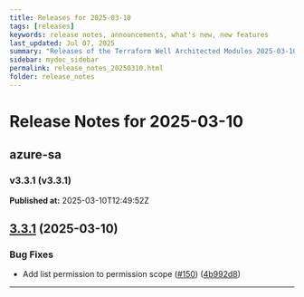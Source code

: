 ```yaml
---
title: Releases for 2025-03-10
tags: [releases]
keywords: release notes, announcements, what's new, new features
last_updated: Jul 07, 2025
summary: "Releases of the Terraform Well Architected Modules 2025-03-10"
sidebar: mydoc_sidebar
permalink: release_notes_20250310.html
folder: release_notes
---
```


# Release Notes for 2025-03-10

## azure-sa
### v3.3.1 (v3.3.1)
**Published at:** 2025-03-10T12:49:52Z

## [3.3.1](https://github.com/CloudNationHQ/terraform-azure-sa/compare/v3.3.0...v3.3.1) (2025-03-10)


### Bug Fixes

* Add list permission to permission scope ([#150](https://github.com/CloudNationHQ/terraform-azure-sa/issues/150)) ([4b992d8](https://github.com/CloudNationHQ/terraform-azure-sa/commit/4b992d871082eb30be4c61d556310f1fdb7ac4a9))

---

